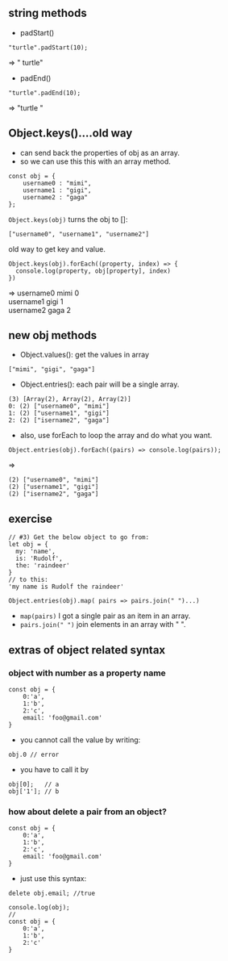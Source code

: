 ## string methods

- padStart()
```
"turtle".padStart(10);
```
=> "    turtle"

- padEnd()
```
"turtle".padEnd(10);
```
=> "turtle    "

## Object.keys()....old way
- can send back the properties of obj as an array.
- so we can use this this with an array method.
```
const obj = {
	username0 : "mimi",
	username1 : "gigi",
	username2 : "gaga"
};
```

```Object.keys(obj)``` turns the obj to []:

```
["username0", "username1", "username2"]
```
old way to get key and value.
```
Object.keys(obj).forEach((property, index) => {
  console.log(property, obj[property], index)
})
```
=>
username0 mimi 0   
username1 gigi 1   
username2 gaga 2   


## new obj methods

- Object.values(): get the values in array
```
["mimi", "gigi", "gaga"]
```

- Object.entries(): each pair will be a single array.
```
(3) [Array(2), Array(2), Array(2)]
0: (2) ["username0", "mimi"]
1: (2) ["username1", "gigi"]
2: (2) ["isername2", "gaga"]
```

- also, use forEach to loop the array and do what you want.
```
Object.entries(obj).forEach((pairs) => console.log(pairs));
```
=>
```
(2) ["username0", "mimi"]
(2) ["username1", "gigi"]
(2) ["isername2", "gaga"]
```



## exercise
```
// #3) Get the below object to go from:
let obj = {
  my: 'name',
  is: 'Rudolf',
  the: 'raindeer'
}
// to this:
'my name is Rudolf the raindeer'
```

```
Object.entries(obj).map( pairs => pairs.join(" ")...)
```
- ```map(pairs)``` I got a single pair as an item in an array.
- ```pairs.join(" ")``` join elements in an array with " ".



## extras of object related syntax

### object with number as a property name 
```
const obj = {
	0:'a',
	1:'b',
	2:'c',
	email: 'foo@gmail.com'
}
```
- you cannot call the value by writing:
```
obj.0 // error
```
- you have to call it by
```
obj[0];   // a
obj['1']; // b
```

### how about delete a pair from an object?
```
const obj = {
	0:'a',
	1:'b',
	2:'c',
	email: 'foo@gmail.com'
}
```
- just use this syntax:
```
delete obj.email; //true
```
```
console.log(obj); 
//
const obj = {
	0:'a',
	1:'b',
	2:'c'
}
```








